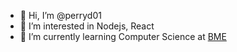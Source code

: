 - 👋 Hi, I’m @perryd01
- 👀 I’m interested in Nodejs, React
- 🌱 I’m currently learning Computer Science at [BME](http://www.bme.hu/)
